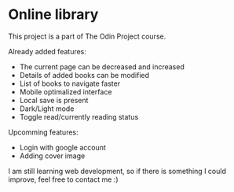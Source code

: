 # Online library

This project is a part of The Odin Project course.

Already added features:
- The current page can be decreased and increased
- Details of added books can be modified
- List of books to navigate faster
- Mobile optimalized interface
- Local save is present
- Dark/Light mode
- Toggle read/currently reading status

Upcomming features:
- Login with google account
- Adding cover image

I am still learning web development, so if there is something I could improve, feel free to contact me :)
